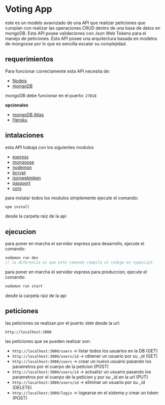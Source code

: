 # Voting App

este es un modelo avavnzado de una API que realizar peticiones que cumplan con realizar las operaciones CRUD dentro de una base de datos en mongoDB. Esta API posee validaciones con Json Web Tokens para el manejo de peticiones.  Esta API posee una arquitectura basada en modelos de mongoose por lo que es sencilla escalar su complejidad.

## requerimientos

Para funcionar correctamente esta API necesita de:

- [Nodejs](https://nodejs.org/es/https://nodejs.org/es/)
- [mongoDB](https://www.mongodb.com/es)

mongoDB debe funcionar en el puerto: `27018`

**opcionales**

- [mongoDB Atlas](https://www.mongodb.com/cloud/atlas)
- [Heroku](https://www.heroku.com/)

## intalaciones

esta API trabaja con los siguientes modulos 

- [express](https://expressjs.com/)
- [mongoose](https://mongoosejs.com/)
- [nodemon](https://www.npmjs.com/package/nodemon)
- [bcrypt](https://www.npmjs.com/package/bcrypt)
- [jsonwebtoken](https://jwt.io/)
- [passport](http://www.passportjs.org/packages/passport-jwt/)
- [cors](https://developer.mozilla.org/es/docs/Web/HTTP/Access_control_CORS)

para instalar todos los modulos simplemente ejecute el comando:
```javascript
npm install
```
desde la carpeta raiz de la api 

## ejecucion

para poner en marcha el servidor express para desarrollo, ejecute el comando:
```javascript
nodemon run dev
// la diferencia es que este comando compila el codigo en typescipt
```

para poner en marcha el servidor express para produccion, ejecute el comando:
```javascript
nodemon run start
```
desde la carpeta raiz de la api 

## peticiones 

las peticiones se realizan por el puerto `3000` desde la url:

`http://localhost:3000`

las peticiones que se pueden realizar son: 

* `http://localhost:3000/users` ->  listar todos los usuarios en la DB (GET)
* `http://localhost:3000/users/id` -> obtener un usuario por su _id (GET)
* `http://localhost:3000/users` -> crear un nuevo usuario pasando los parametros por el cuerpo de la peticion (POST)
* `http://localhost:3000/users/id` -> actualizr un usuario pasando los parametros por el cuerpo de la peticion y por su _id en la url (PUT)
* `http://localhost:3000/users/id` -> eliminar un usuario por su _id (DELETE)
* `http://localhost:3000/login` -> logearse en el sistema y crear un token (POST)